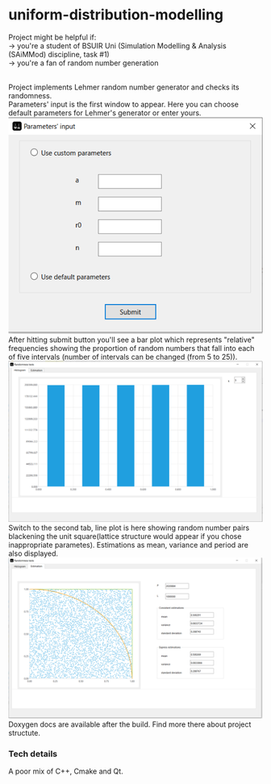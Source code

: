 # uniform-distribution-modelling
Project might be helpful if:
<br> -> you're a student of BSUIR Uni (Simulation Modelling & Analysis (SAiMMod) discipline, task #1)
<br> -> you're a fan of random number generation

<br>Project implements Lehmer random number generator and checks its randomness.
<br>Parameters' input is the first window to appear. Here you can choose default parameters for Lehmer's generator or enter yours.
<br>![image_0](./md_img/input_img.png)
<br>After hitting submit button you'll see a bar plot which represents "relative" frequencies showing 
the proportion of random numbers that fall into each of five intervals (number of intervals can be changed (from 5 to 25)).
![image_1](./md_img/bar_plot_img.png)
<br>Switch to the second tab, line plot is here showing random number pairs blackening the unit square(lattice structure would appear if you chose inappropriate parametes). Estimations as mean, variance and period are also displayed.
![image_2](./md_img/line_plot_n_estimations.png)
<br>Doxygen docs are available after the build. Find more there about project structute.

### Tech details 
A poor mix of C++, Cmake and Qt. 
